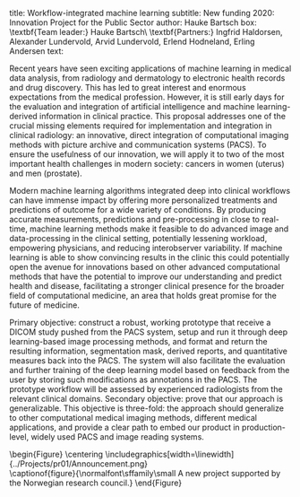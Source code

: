 title: Workflow-integrated machine learning
subtitle: New funding 2020: Innovation Project for the Public Sector
author: Hauke Bartsch
box: \textbf{Team leader:} Hauke Bartsch\\ \textbf{Partners:} Ingfrid Haldorsen, Alexander Lundervold, Arvid Lundervold, Erlend Hodneland, Erling Andersen
text:

Recent years have seen exciting applications of machine learning in medical data analysis, from radiology and dermatology to electronic health records and drug discovery. This has led to great interest and enormous expectations from the medical profession. However, it is still early days for the evaluation and integration of artificial intelligence and machine learning-derived information in clinical practice. This proposal addresses one of the crucial missing elements required for implementation and integration in clinical radiology: an innovative, direct integration of computational imaging methods with picture archive and communication systems (PACS). To ensure the usefulness of our innovation, we will apply it to two of the most important health challenges in modern society: cancers in women (uterus) and men (prostate).

Modern machine learning algorithms integrated deep into clinical workflows can have immense impact by offering more personalized treatments and predictions of outcome for a wide variety of conditions. By producing accurate measurements, predictions and pre-processing in close to real-time, machine learning methods make it feasible to do advanced image and data-processing in the clinical setting, potentially lessening workload, empowering physicians, and reducing interobserver variability. If machine learning is able to show convincing results in the clinic this could potentially open the avenue for innovations based on other advanced computational methods that have the potential to improve our understanding and predict health and disease, facilitating a stronger clinical presence for the broader field of computational medicine, an area that holds great promise for the future of medicine.


Primary objective: construct a robust, working prototype that receive a DICOM study pushed from the PACS system, setup and run it through deep learning-based image processing methods, and format and return the resulting information, segmentation mask, derived reports, and quantitative measures back into the PACS. The system will also facilitate the evaluation and further training of the deep learning model based on feedback from
the user by storing such modifications as annotations in the PACS. The prototype workflow will be assessed by experienced radiologists from the relevant clinical domains.
Secondary objective: prove that our approach is generalizable. This objective is three-fold: the approach should generalize to other computational medical imaging methods, different medical applications, and provide a clear path to embed our product in production-level, widely used PACS and image reading systems.

\begin{Figure}
    \centering
    \includegraphics[width=\linewidth]{../Projects/pr01/Announcement.png}  
    \captionof{figure}{\normalfont\sffamily\small A new project supported by the Norwegian research council.}
\end{Figure}


